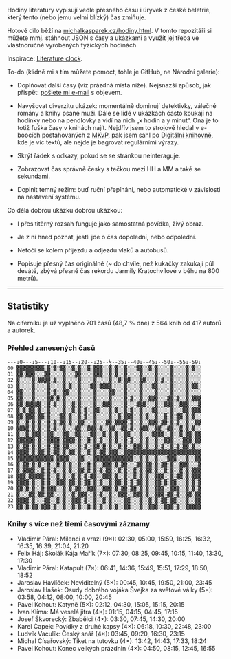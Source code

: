 Hodiny literatury vypisují vedle přesného času i úryvek z české beletrie, který tento (nebo jemu velmi blízký) čas zmiňuje.

Hotové dílo běží na [michalkasparek.cz/hodiny.html](https://michalkasparek.cz/hodiny.html). V tomto repozitáři si můžete mmj. stáhnout JSON s časy a ukázkami a využít jej třeba ve vlastnoručně vyrobených fyzických hodinách.

Inspirace: [Literature clock](https://literature-clock.jenevoldsen.com/).

To-do (klidně mi s tím můžete pomoct, tohle je GitHub, ne Národní galerie):

- Doplňovat další časy (viz prázdná místa níže). Nejsnazší způsob, jak přispět: [pošlete mi e-mail](mailto:michal.kasparek@gmail.com) s objevem.

- Navyšovat diverzitu ukázek: momentálně dominují detektivky, válečné romány a knihy psané muži. Dále se lidé v ukázkách často koukají na hodinky nebo na pendlovky a vidí na nich „x hodin a y minut“. Ona je to totiž fuška časy v knihách najít. Nejdřív jsem to strojově hledal v e-boocích postahovaných z [MKvP](https://www.mlp.cz/cz/katalog-on-line/eknihy/), pak jsem sáhl po [Digitální knihovně](https://www.digitalniknihovna.cz/), kde je víc textů, ale nejde je bagrovat regulárními výrazy. 

- Skrýt řádek s odkazy, pokud se se stránkou neinteraguje.

- Zobrazovat čas správně česky s tečkou mezi HH a MM a také se sekundami.

- Doplnit temný režim: buď ruční přepínání, nebo automatické v závislosti na nastavení systému.

Co dělá dobrou ukázku dobrou ukázkou:

- I přes titěrný rozsah funguje jako samostatná povídka, živý obraz.

- Je z ní hned poznat, jestli jde o čas dopolední, nebo odpolední.

- Netočí se kolem příjezdu a odjezdu vlaků a autobusů.

- Popisuje přesný čas originálně (~ do chvíle, než kukačky zakukají půl deváté, zbývá přesně čas rekordu Jarmily Kratochvílové v běhu na 800 metrů).

***

## Statistiky

Na ciferníku je už vyplněno 701 časů (48,7 % dne) z 564 knih od 417 autorů a autorek.

### Přehled zanesených časů

~~~
---↓0---↓5---↓10--↓15--↓20--↓25--½--35↓--40↓--45↓--50↓--55↓-59↓  
00 ▓▓▓▓▓▓▓▓▓░▓░▓░▓▓░░▓░▓░░▓░▓▓▓░░▓░▓░░▓░░░▓▓░░▓░▓░░░░▓░░░░▓░▓░░  
01 ▓▓░▓▓▓░░░▓▓░░░░▓░░░▓▓░░░░▓▓▓░░▓░▓░░▓░░░░▓░░░░▓░░░░▓░░░░▓░░░░  
02 ▓░░░░▓░▓▓▓▓░▓░░▓░░░░▓░░░░▓░░░░▓░░▓░▓▓░░░▓▓░░░▓░▓░░▓░░░░▓░░░░  
03 ▓░░░░▓░░░░▓░░░░▓░▓░░▓░░░▓▓░▓▓▓▓░░░░▓░░░░▓░░░▓▓░░░░▓░░░░▓░▓▓░  
04 ▓▓░░░▓░░░░▓░▓░░▓▓░░░▓░░░░▓░░░░▓▓░░░▓░░░░▓░░░░▓░░░░▓░░░░▓░░░░  
05 ▓▓░░░▓░░░░▓▓░▓░▓░░░░▓░░░░▓░░░░▓░░░░▓░▓░░▓░░▓▓▓░░░▓▓░▓░░▓░▓▓▓  
06 ▓▓░▓▓▓▓▓░░▓░▓░░▓░░▓░▓░░░░▓░░▓▓▓░░░░▓░░░▓▓▓░░░▓░░▓▓▓░░▓▓▓░░░▓  
07 ▓░▓░▓▓░▓░░▓░░░░▓░░▓░▓░▓░░▓▓░░░▓░▓░░▓░▓░░▓░░░▓▓░░░░▓░░░▓▓░▓▓▓  
08 ▓▓░▓▓▓░▓▓░▓░░░▓▓░▓░░▓░▓░░▓░░░░▓░░▓░▓▓▓░░▓░▓░░▓░░▓░▓░▓▓░▓░▓░░  
09 ▓░░▓░▓░▓░░▓░▓░▓▓░▓░░▓▓░░░▓░░░▓▓░▓▓▓▓░▓░░▓░░▓▓▓░▓▓░▓░▓░░▓░░▓▓  
10 ▓▓▓▓░▓░▓░░▓░▓░░▓░░░▓▓░░▓▓▓░▓░░▓▓░░▓▓░▓░░▓▓▓░░▓▓░░▓▓░░▓░▓░▓░░  
11 ▓░░▓░▓▓▓░░▓▓░░░▓▓░░▓▓░░░▓▓░░▓░▓░▓░░▓▓░░░▓░░░▓▓▓▓░░▓░░▓░▓▓░▓▓  
12 ▓▓▓▓▓▓░▓░░▓▓▓▓░▓▓▓▓░▓░░▓░▓░▓░░▓░▓░░▓░▓░░▓░▓░░▓░░▓▓▓░░░▓▓▓░▓▓  
13 ▓░▓▓░▓░▓░░▓░▓▓░▓▓░░░▓░▓░░▓▓░▓░▓░░▓░▓░░▓▓▓░▓░░▓░▓░░▓░▓░▓▓░▓░░  
14 ▓▓▓▓░▓░▓▓░▓░▓▓░▓░▓▓░▓░░▓░▓░▓▓░▓▓▓░░▓▓▓▓▓▓▓▓▓▓▓▓▓▓▓▓▓▓▓▓▓▓▓▓▓  
15 ▓▓▓▓▓▓▓▓▓▓▓▓░▓▓▓▓░░░▓▓░░░▓▓▓▓▓▓▓▓▓▓▓▓▓░░▓░▓░░▓░░░▓▓▓░░░▓░░▓▓  
16 ▓░▓▓░▓░▓░░▓░░▓░▓░▓░░▓░░▓░▓░░▓▓▓░▓░▓▓░░░▓▓░▓▓░▓░▓▓░▓░░▓▓▓░░░▓  
17 ▓░▓▓▓▓░░▓░▓░▓░░▓░▓░░▓▓░▓░▓░▓░▓▓░░▓░▓░░▓░▓░▓▓░▓░░▓░▓░░▓░▓░▓▓▓  
18 ▓▓▓░▓▓▓▓▓░▓░░▓░▓░░▓░▓░▓░▓▓░░▓▓▓░▓░░▓░░▓░▓░▓░░▓▓▓░░▓░▓▓░▓░▓▓▓  
19 ▓▓▓▓░▓░░▓░▓░░▓▓▓░▓▓░▓░▓▓░▓░▓░░▓░▓▓░▓░▓░▓▓░▓░░▓▓░▓░▓▓░░░▓░▓░▓  
20 ▓▓░▓░▓░░▓░▓▓▓░░▓░▓░▓▓░░▓▓▓░░▓▓▓░▓░▓▓░▓▓░▓░▓░░▓▓▓░░▓▓▓░░▓░▓░▓  
21 ▓░░░▓▓░▓▓░▓▓░░░▓░░▓░▓▓▓░░▓░▓░░▓░░▓▓▓░░▓▓▓░▓░░▓▓▓░▓▓░▓░░▓▓░▓▓  
22 ▓▓▓▓░▓░░░▓▓░░▓░▓░░▓▓▓░▓░░▓░░▓░▓░░░░▓▓░░░▓░░▓░▓░▓▓░▓▓░░░▓░░▓▓  
23 ▓▓░▓░▓▓░▓▓▓░▓░░▓░░▓░▓░░▓░▓░▓░░▓░▓░░▓▓░░░▓░░▓▓▓░░▓▓▓░▓░░▓▓▓▓▓  
~~~

### Knihy s více než třemi časovými záznamy

- Vladimír Páral: Milenci a vrazi (9×): 02:30, 05:00, 15:59, 16:25, 16:32, 16:35, 16:39, 21:04, 21:20
- Felix Háj: Školák Kája Mařík (7×): 07:30, 08:25, 09:45, 10:15, 11:40, 13:30, 17:30
- Vladimír Páral: Katapult (7×): 06:41, 14:36, 15:49, 15:51, 17:29, 18:50, 18:52
- Jaroslav Havlíček: Neviditelný (5×): 00:45, 10:45, 19:50, 21:00, 23:45
- Jaroslav Hašek: Osudy dobrého vojáka Švejka za světové války (5×): 03:58, 04:12, 08:00, 10:00, 20:45
- Pavel Kohout: Katyně (5×): 02:12, 04:30, 15:05, 15:15, 20:15
- Ivan Klíma: Má veselá jitra (4×): 01:15, 04:15, 04:45, 17:15
- Josef Škvorecký: Zbabělci (4×): 03:30, 07:45, 14:30, 20:00
- Karel Čapek: Povídky z druhé kapsy (4×): 06:18, 10:30, 22:48, 23:00
- Ludvík Vaculík: Český snář (4×): 03:45, 09:20, 16:30, 23:15
- Michal Císařovský: Tiket na tutovku (4×): 13:42, 14:43, 17:33, 18:24
- Pavel Kohout: Konec velkých prázdnin (4×): 04:50, 08:15, 12:45, 16:55
